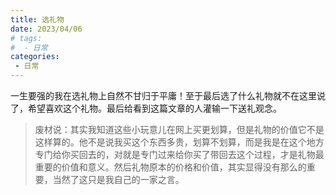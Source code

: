 ```yaml
---
title: 选礼物
date: 2023/04/06
# tags:
#  - 日常
categories:
 - 日常
---
```

一生要强的我在选礼物上自然不甘归于平庸！至于最后选了什么礼物就不在这里说了，希望喜欢这个礼物。最后给看到这篇文章的人灌输一下送礼观念。

> 废材说：其实我知道这些小玩意儿在网上买更划算，但是礼物的价值它不是这样算的。他不是说我买这个东西多贵，划算不划算，而是我是在这个地方专门给你买回去的，对就是专门过来给你买了带回去这个过程，才是礼物最重要的价值和意义。然后礼物原本的价格和价值，其实显得没有那么的重要，当然了这只是我自己的一家之言。